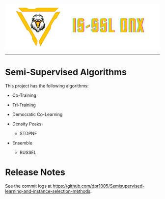 ![](https://raw.githubusercontent.com/dpr1005/Semisupervised-learning-and-instance-selection-methods/main/branding/is-ssl-2-flatten.png)

---

# Semi-Supervised Algorithms

This project has the following algorithms:
- Co-Training
- Tri-Training
- Democratic Co-Learning
- Density Peaks
  - STDPNF

- Ensemble
  - RUSSEL

# Release Notes

See the commit logs at https://github.com/dpr1005/Semisupervised-learning-and-instance-selection-methods.